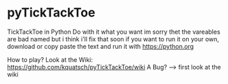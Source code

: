 # pyTickTackToe
TickTackToe in Python
Do with it what you want im sorry thet the vareables are bad named but i think i'll fix that soon
if you want to run it on your own, download or copy paste the text and run it with https://python.org

How to play? 
Look at the Wiki: https://github.com/kquatsch/pyTickTackToe/wiki
A Bug? --> first look at the wiki
